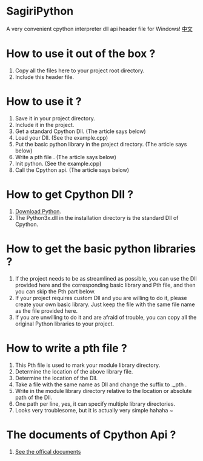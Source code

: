 # SagiriPython
A very convenient cpython interpreter dll api header file for Windows!
[中文](https://github.com/SagiriPillow/SagiriPython/blob/main/README_CH.md)

# How to use it out of the box ?
1. Copy all the files here to your project root directory.
2. Include this header file.

# How to use it ?
1. Save it in your project directory.
2. Include it in the project.
3. Get a standard Cpython Dll. (The article says below)
4. Load your Dll. (See the example.cpp)
5. Put the basic python library in the project directory. (The article says below)
6. Write a pth file . (The article says below)
7. Init python. (See the example.cpp)
8. Call the Cpython api. (The article says below)

# How to get Cpython Dll ?
1. [Download Python](http://www.python.org/).
2. The Python3x.dll in the installation directory is the standard Dll of Cpython.

# How to get the basic python libraries ?
1. If the project needs to be as streamlined as possible,
   you can use the Dll provided here and the corresponding basic library and Pth file,
   and then you can skip the Pth part below.
2. If your project requires custom Dll and you are willing to do it,
   please create your own basic library.
   Just keep the file with the same file name as the file provided here.
3. If you are unwilling to do it and are afraid of trouble,
   you can copy all the original Python libraries to your project.

# How to write a pth file ?
1. This Pth file is used to mark your module library directory.
2. Determine the location of the above library file.
3. Determine the location of the Dll.
4. Take a file with the same name as Dll and change the suffix to .\_pth .
5. Write in the module library directory relative to the location or absolute path of the Dll.
6. One path per line, yes, it can specify multiple library directories.
7. Looks very troublesome, but it is actually very simple hahaha ~

# The documents of Cpython Api ?
1. [See the offical documents](https://docs.python.org/3/c-api/index.html)
